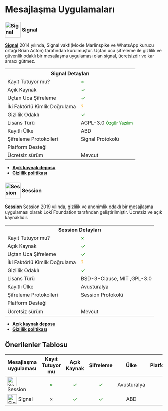 <!-- NOTLAR 
 - Tablo eklemeyi unutmayın 
 - Uygun görseller eklemeyi unutmayın.
 - İçerik kuralları ve ekleme yapmak sayfalarını ziyaret edebilirsiniz -->

# Mesajlaşma Uygulamaları

### <span style="display: inline-block; vertical-align: middle;"><img src="docs/images/signal.png" alt="Signal" style="width: 50px; height: 50px;"> </span> <span style="display: inline-block; vertical-align: middle;"> Signal

[**Signal**](https://signal.org/) 2014 yılında, Signal vakfı(Moxie Marlinspike ve WhatsApp kurucu ortağı Brian Acton) tarafından kurulmuştur. Uçtan uca şifreleme ile gizlilik ve güvenlik odaklı bir mesajlaşma uygulaması olan signal, ücretsizdir ve kar amacı gütmez.

<table>
  <tr>
    <th colspan="2">Signal Detayları</th>
  </tr>
  <tr>
    <td>Kayıt Tutuyor mu?</td>
    <td><span style="color: green;">×</span></td>
  </tr>
  <tr>
    <td>Açık Kaynak</td>
    <td><span style="color: green;">✓</span></td>
  </tr>
  <tr>
    <td>Uçtan Uca Şifreleme</td>
    <td><span style="color: green;">✓</span></td>
  </tr>
  <tr>
    <td>İki Faktörlü Kimlik Doğrulama</td>
    <td><span style="color: orange;">?</span></td>
  </tr>
  <tr>
    <td>Gizlilik Odaklı</td>
    <td><span style="color: green;">✓</span></td>
  </tr>
  <tr>
    <tr>
    <td>Lisans Türü</td>
    <td> AGPL-3.0 <span style="color: green;"><small>Özgür Yazılım<small><span></td>
  </tr>
  <tr>
    <td>Kayıtlı Ülke</td>
    <td>ABD</td>
  </tr>
  <tr>
    <td>Şifreleme Protokolleri</td>
    <td>Signal Protokolü</td>
  </tr>
  <tr>
    <td>Platform Desteği</td>
    <td><i class="fa-solid fa-globe"></i> <i class="fa-brands fa-windows"></i> <i class="fa-brands fa-apple"></i> <i class="fa-brands fa-linux"></i> <i class="fa-brands fa-android"></i> <i class="fa-brands fa-app-store-ios"></i> </td>
  </tr>
  <tr>
    <td>Ücretsiz sürüm</td>
    <td>Mevcut</td>
  </tr>
</table>

* [**Açık kaynak deposu**](https://github.com/signalapp/Signal-Server)
* [**Gizlilik politikası**](https://signal.org/legal/)

### <span style="display: inline-block; vertical-align: middle;"><img src="docs/images/session.png" alt="Session" style="width: 50px; height: 50px;"> </span> <span style="display: inline-block; vertical-align: middle;"> Session

[**Session**](https://getsession.org/) Session 2019 yılında, gizlilik ve anonimlik odaklı bir mesajlaşma uygulaması olarak Loki Foundation tarafından geliştirilmiştir.  Ücretsiz ve açık kaynaklıdır.

<table>
  <tr>
    <th colspan="2">Session Detayları</th>
  </tr>
  <tr>
    <td>Kayıt Tutuyor mu?</td>
    <td><span style="color: green;">×</span></td>
  </tr>
  <tr>
    <td>Açık Kaynak</td>
    <td><span style="color: green;">✓</span></td>
  </tr>
  <tr>
    <td>Uçtan Uca Şifreleme</td>
    <td><span style="color: green;">✓</span></td>
  </tr>
  <tr>
    <td>İki Faktörlü Kimlik Doğrulama</td>
    <td><span style="color: orange;">?</span></td>
  </tr>
  <tr>
    <td>Gizlilik Odaklı</td>
    <td><span style="color: green;">✓</span></td>
  </tr>
  <tr>
    <tr>
    <td>Lisans Türü</td>
    <td> 	BSD-3-Clause, MIT ,GPL-3.0 <span style="color: green;"><span></td>
  </tr>
  <tr>
    <td>Kayıtlı Ülke</td>
    <td>Avusturalya</td>
  </tr>
  <tr>
    <td>Şifreleme Protokolleri</td>
    <td>Session Protokolü</td>
  </tr>
  <tr>
    <td>Platform Desteği</td>
    <td><i class="fa-solid fa-globe"></i> <i class="fa-brands fa-windows"></i> <i class="fa-brands fa-apple"></i> <i class="fa-brands fa-linux"></i> <i class="fa-brands fa-android"></i> <i class="fa-brands fa-app-store-ios"></i> </td>
  </tr>
  <tr>
    <td>Ücretsiz sürüm</td>
    <td>Mevcut</td>
  </tr>
</table>

* [**Açık kaynak deposu**](https://github.com/oxen-io/session-android)
* [**Gizlilik politikası**](https://getsession.org/privacy-policy)


## Önerilenler Tablosu


| Mesajlaşma uygulaması            | Kayıt Tutuyor mu                         | Açık Kaynak                | Şifreleme                   | Ülke          | Platformlar                                                                         | Fiyat       |
|-------------------------|:----------------------------------------:|:--------------------------:|:---------------------------:|:-------------:|:----------------------------------------------------------------------------------:|:-----------:|
| <span style="display: inline-block; vertical-align: middle;"><img src="docs/images/session.png" alt="Session" style="width: 30px; height: 30px;"> </span> <span style="display: inline-block; vertical-align: middle;"> Session   | <span style="color: green;">×</span>       | <span style="color: green;">✓</span>       | <span style="color: green;">✓</span>       | Avusturalya       | <i class="fa-solid fa-globe"></i> <i class="fa-brands fa-windows"></i> <i class="fa-brands fa-apple"></i> <i class="fa-brands fa-linux"></i> <i class="fa-brands fa-android"></i> <i class="fa-brands fa-app-store-ios"></i>  | Ücretsiz   |
| <span style="display: inline-block; vertical-align: middle;"><img src="docs/images/signal.png" alt="Signal" style="width: 30px; height: 30px;"> </span> <span style="display: inline-block; vertical-align: middle;"> Signal    | ×                      | <span style="color: green;">✓</span>       | <span style="color: green;">✓</span>       | ABD       | <i class="fa-solid fa-globe"></i> <i class="fa-brands fa-windows"></i> <i class="fa-brands fa-apple"></i> <i class="fa-brands fa-linux"></i> <i class="fa-brands fa-android"></i> <i class="fa-brands fa-app-store-ios"></i>  | Ücretsiz   |


